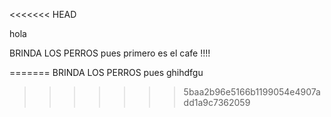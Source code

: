 <<<<<<< HEAD

hola

BRINDA LOS PERROS pues
primero es el cafe !!!!

=======
BRINDA LOS PERROS pues
ghihdfgu
>>>>>>> 5baa2b96e5166b1199054e4907add1a9c7362059
